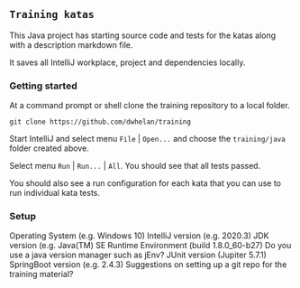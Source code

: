 ## `Training katas`
This Java project has starting source code and tests
for the katas along with a description markdown file.

It saves all IntelliJ workplace, project and dependencies locally.

### Getting started

At a command prompt or shell clone the training repository
to a local folder.

```
git clone https://github.com/dwhelan/training
```

Start IntelliJ and select menu `File` | `Open...` 
and choose the `training/java` folder created above.

Select menu `Run` | `Run...` | `All`.
You should see that all tests passed.

You should also see a run configuration for each kata that
you can use to run individual kata tests.

### Setup

Operating System (e.g. Windows 10)
IntelliJ version (e.g. 2020.3)
JDK version (e.g. Java(TM) SE Runtime Environment (build 1.8.0_60-b27)
Do you use a java version manager such as jEnv?
JUnit version (Jupiter 5.7.1)
SpringBoot version (e.g. 2.4.3)
Suggestions on setting up a git repo for the training material?
